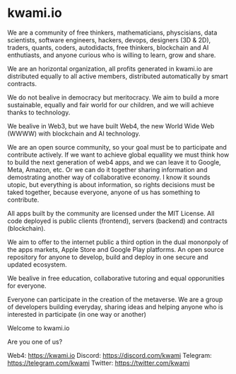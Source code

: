 # kwami.io

We are a community of free thinkers, mathematicians, physcisians, data scientists, software engineers, hackers, devops, designers (3D & 2D), traders, quants, coders, autodidacts, free thinkers, blockchain and AI enthutiasts, and anyone curious who is willing to learn, grow and share.

We are an horizontal organization, all profits generated in kwami.io are distributed equally to all active members, distributed automatically by smart contracts.

We do not bealive in democracy but meritocracy. We aim to build a more sustainable, equally and fair world for our children, and we will achieve thanks to technology.

We bealive in Web3, but we have built Web4, the new World Wide Web (WWWW) with blockchain and AI technology.

We are an open source community, so your goal must be to participate and contribute actively. If we want to achieve global equallity we must think how to build the next generation of web4 apps, and we can leave it to Google, Meta, Amazon, etc. Or we can do it together sharing information and demostrating another way of collaborative economy. I know it sounds utopic, but everything is about information, so rights decisions must be taked together, because everyone, anyone of us has something to contribute.

All apps built by the community are licensed under the MIT License. All code deployed is public clients (frontend), servers (backend) and contracts (blockchain).

We aim to offer to the internet public a third option in the dual mononpoly of the apps markets, Apple Store and Google Play platforms. An open source repository for anyone to develop, build and deploy in one secure and updated ecosystem.

We bealive in free education, collaborative tutoring and equal opporunities for everyone.

Everyone can participate in the creation of the metaverse. We are a group of developers building everyday, sharing ideas and helping anyone who is interested in participate (in one way or another)

Welcome to kwami.io

Are you one of us?

Web4: https://kwami.io
Discord: https://discord.com/kwami
Telegram: https://telegram.com/kwami
Twitter: https://twitter.com/kwami
